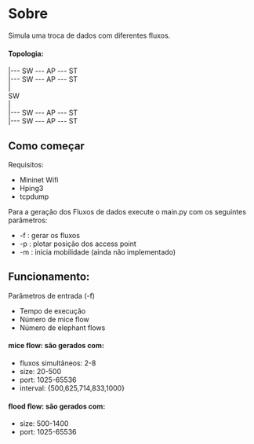 # Sobre
Simula uma troca de dados com diferentes fluxos. 


#### Topologia:

|--- SW --- AP --- ST <br>
|--- SW --- AP --- ST <br>
| <br>
SW <br>
| <br>
|--- SW --- AP --- ST <br>
|--- SW --- AP --- ST <br>


## Como começar

Requisitos:
  - Mininet Wifi
  - Hping3
  - tcpdump

Para a geração dos Fluxos de dados execute o main.py com os seguintes parâmetros:
  - -f : gerar os fluxos
  - -p : plotar posição dos access point
  - -m : inicia mobilidade (ainda não implementado)

## Funcionamento:
Parâmetros de entrada (-f)
- Tempo de execução
- Número de mice flow
- Número de elephant flows

#### mice flow: são gerados com:
- fluxos simultâneos: 2-8
- size: 20-500
- port: 1025-65536
- interval: {500,625,714,833,1000}

#### flood flow: são gerados com:
- size: 500-1400
- port: 1025-65536
